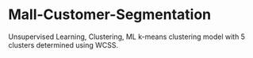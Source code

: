 # Mall-Customer-Segmentation
Unsupervised Learning, Clustering, ML k-means clustering model with 5 clusters determined using WCSS.
